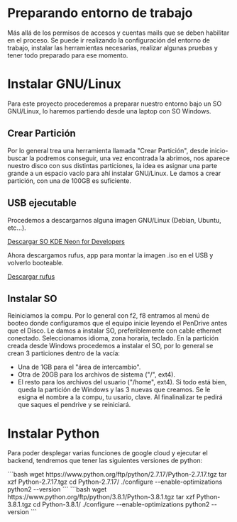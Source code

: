 # Preparando entorno de trabajo

Más allá de los permisos de accesos y cuentas mails que se deben habilitar en el proceso. Se puede ir realizando la configuración del entorno de trabajo, instalar las herramientas necesarias, realizar algunas pruebas y tener todo preparado para ese momento.

# Instalar GNU/Linux

Para este proyecto procederemos a preparar nuestro entorno bajo un SO GNU/Linux, lo haremos partiendo desde una laptop con SO Windows.

## Crear Partición

Por lo general trea una herramienta llamada "Crear Partición", desde inicio-buscar la podremos conseguir, una vez encontrada la abrimos, nos aparece nuestro disco con sus distintas particiones, la idea es asignar una parte grande a un espacio vacío para ahí instalar GNU/Linux. Le damos a crear partición, con una de 100GB es suficiente.

## USB ejecutable

Procedemos a descargarnos alguna imagen GNU/Linux (Debian, Ubuntu, etc...).

[Descargar SO KDE Neon for Developers](https://neon.kde.org/download)

Ahora descargamos rufus, app para montar la imagen .iso en el USB y volverlo booteable.

[Descargar rufus](https://rufus.ie/)

## Instalar SO

Reiniciamos la compu.
Por lo general con f2, f8 entramos al menú de booteo donde configuramos que el equipo inicie leyendo el PenDrive antes que el Disco.
Le damos a instalar SO, preferiblemente con cable ethernet conectado.
Seleccionamos idioma, zona horaria, teclado.
En la partición creada desde Windows procedemos a instalar el SO, por lo general se crean 3 particiones dentro de la vacía:
- Una de 1GB para el "área de intercambio".
- Otra de 20GB para los archivos de sistema ("/", ext4).
- El resto para los archivos del usuario ("/home", ext4).
Si todo está bien, queda la partición de Windows y las 3 nuevas que creamos.
Se le esigna el nombre a la compu, tu usario, clave.
Al finalinalizar te pedirá que saques el pendrive y se reiniciará.

# Instalar Python

Para poder desplegar varias funciones de google cloud y ejecutar el backend, tendremos que tener las siguientes versiones de python:

<code-group>
<code-block title="Version 2.7.17">
```bash
wget https://www.python.org/ftp/python/2.7.17/Python-2.7.17.tgz
tar xzf Python-2.7.17.tgz
cd Python-2.7.17/
./configure --enable-optimizations
python2 --version
```
</code-block>

<code-block title="Version 3.8.">
```bash
wget https://www.python.org/ftp/python/3.8.1/Python-3.8.1.tgz
tar xzf Python-3.8.1.tgz
cd Python-3.8.1/
./configure --enable-optimizations
python2 --version
```
</code-block>
</code-group>